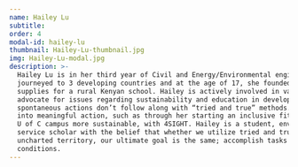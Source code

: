 ```yaml
---
name: Hailey Lu
subtitle: 
order: 4
modal-id: hailey-lu
thumbnail: Hailey-Lu-thumbnail.jpg
img: Hailey-Lu-modal.jpg
description: >-
  Hailey Lu is in her third year of Civil and Energy/Environmental engineering at the University of Calgary, Hailey has
  journeyed to 3 developing countries and at the age of 17, she founded her own social enterprise; JAMBO, to fund
  supplies for a rural Kenyan school. Hailey is actively involved in various clubs and organizations, and is a tireless
  advocate for issues regarding sustainability and education in developing countries. She believes that often,
  spontaneous actions don’t follow along with “tried and true” methods. However her willingness to take risks has led
  into meaningful action, such as through her starting an inclusive fitness club, or through taking action to make the
  U of C campus more sustainable, with 4SIGHT. Hailey is a student, environmentalist, entrepreneur, and community
  service scholar with the belief that whether we utilize tried and true methods or be willing to risk exploring
  uncharted territory, our ultimate goal is the same; accomplish tasks while staying driven, even under poor road
  conditions.
---
```

